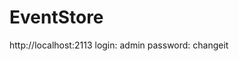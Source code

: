 EventStore
===========================================================
http://localhost:2113
login: admin
password: changeit
